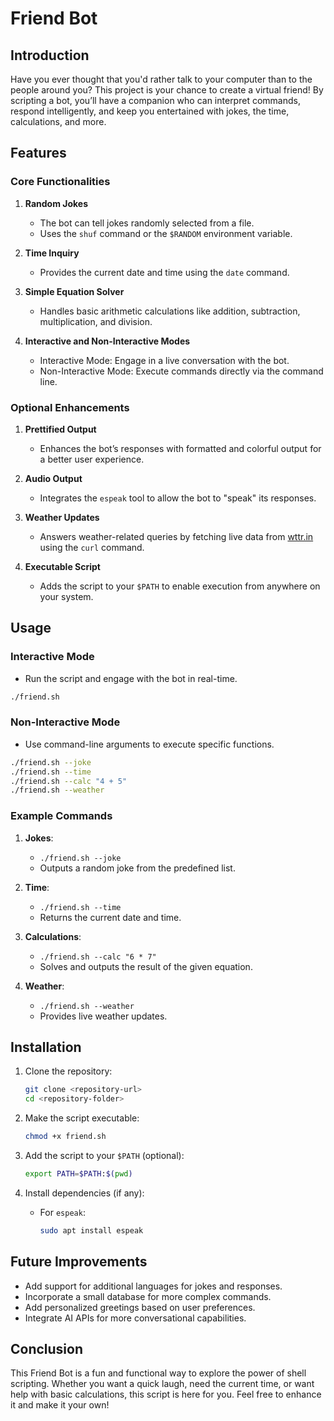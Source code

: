 # Friend Bot

## Introduction
Have you ever thought that you'd rather talk to your computer than to the people around you? This project is your chance to create a virtual friend! By scripting a bot, you’ll have a companion who can interpret commands, respond intelligently, and keep you entertained with jokes, the time, calculations, and more.

## Features

### Core Functionalities
1. **Random Jokes**
   - The bot can tell jokes randomly selected from a file.
   - Uses the `shuf` command or the `$RANDOM` environment variable.

2. **Time Inquiry**
   - Provides the current date and time using the `date` command.

3. **Simple Equation Solver**
   - Handles basic arithmetic calculations like addition, subtraction, multiplication, and division.

4. **Interactive and Non-Interactive Modes**
   - Interactive Mode: Engage in a live conversation with the bot.
   - Non-Interactive Mode: Execute commands directly via the command line.

### Optional Enhancements
1. **Prettified Output**
   - Enhances the bot’s responses with formatted and colorful output for a better user experience.

2. **Audio Output**
   - Integrates the `espeak` tool to allow the bot to "speak" its responses.

3. **Weather Updates**
   - Answers weather-related queries by fetching live data from [wttr.in](https://github.com/chubin/wttr.in) using the `curl` command.

4. **Executable Script**
   - Adds the script to your `$PATH` to enable execution from anywhere on your system.

## Usage

### Interactive Mode
- Run the script and engage with the bot in real-time.
```bash
./friend.sh
```

### Non-Interactive Mode
- Use command-line arguments to execute specific functions.
```bash
./friend.sh --joke
./friend.sh --time
./friend.sh --calc "4 + 5"
./friend.sh --weather
```

### Example Commands
1. **Jokes**:
   - `./friend.sh --joke`
   - Outputs a random joke from the predefined list.

2. **Time**:
   - `./friend.sh --time`
   - Returns the current date and time.

3. **Calculations**:
   - `./friend.sh --calc "6 * 7"`
   - Solves and outputs the result of the given equation.

4. **Weather**:
   - `./friend.sh --weather`
   - Provides live weather updates.

## Installation
1. Clone the repository:
   ```bash
   git clone <repository-url>
   cd <repository-folder>
   ```

2. Make the script executable:
   ```bash
   chmod +x friend.sh
   ```

3. Add the script to your `$PATH` (optional):
   ```bash
   export PATH=$PATH:$(pwd)
   ```

4. Install dependencies (if any):
   - For `espeak`:
     ```bash
     sudo apt install espeak
     ```

## Future Improvements
- Add support for additional languages for jokes and responses.
- Incorporate a small database for more complex commands.
- Add personalized greetings based on user preferences.
- Integrate AI APIs for more conversational capabilities.

## Conclusion
This Friend Bot is a fun and functional way to explore the power of shell scripting. Whether you want a quick laugh, need the current time, or want help with basic calculations, this script is here for you. Feel free to enhance it and make it your own!

